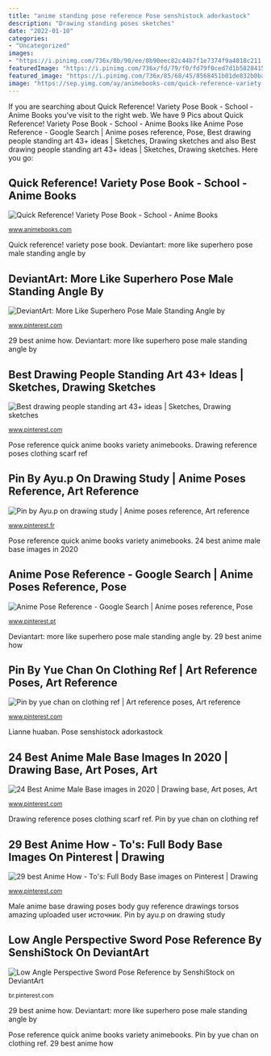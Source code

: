 ```yaml
---
title: "anime standing pose reference Pose senshistock adorkastock"
description: "Drawing standing poses sketches"
date: "2022-01-10"
categories:
- "Uncategorized"
images:
- "https://i.pinimg.com/736x/0b/90/ee/0b90eec82c44b7f1e7374f9a4018c211.jpg"
featuredImage: "https://i.pinimg.com/736x/fd/79/f0/fd79f0ced7d1b5828415fc8ce87f6b68--drawing-reference-scarf-reference.jpg"
featured_image: "https://i.pinimg.com/736x/85/68/45/8568451b01de832b0bac6b9d7398d841--anime-poses-standing-poses.jpg"
image: "https://sep.yimg.com/ay/animebooks-com/quick-reference-variety-pose-book-school-1.gif"
---
```


If you are searching about Quick Reference! Variety Pose Book - School - Anime Books you've visit to the right web. We have 9 Pics about Quick Reference! Variety Pose Book - School - Anime Books like Anime Pose Reference - Google Search | Anime poses reference, Pose, Best drawing people standing art 43+ ideas | Sketches, Drawing sketches and also Best drawing people standing art 43+ ideas | Sketches, Drawing sketches. Here you go:

## Quick Reference! Variety Pose Book - School - Anime Books

![Quick Reference! Variety Pose Book - School - Anime Books](https://sep.yimg.com/ay/animebooks-com/quick-reference-variety-pose-book-school-1.gif "Best drawing people standing art 43+ ideas")

<small>www.animebooks.com</small>

Quick reference! variety pose book. Deviantart: more like superhero pose male standing angle by

## DeviantArt: More Like Superhero Pose Male Standing Angle By

![DeviantArt: More Like Superhero Pose Male Standing Angle by](https://i.pinimg.com/originals/67/41/9a/67419a8f9bb946999def924ce60072fc.jpg "Pin by ayu.p on drawing study")

<small>www.pinterest.com</small>

29 best anime how. Deviantart: more like superhero pose male standing angle by

## Best Drawing People Standing Art 43+ Ideas | Sketches, Drawing Sketches

![Best drawing people standing art 43+ ideas | Sketches, Drawing sketches](https://i.pinimg.com/736x/0b/90/ee/0b90eec82c44b7f1e7374f9a4018c211.jpg "Quick reference! variety pose book")

<small>www.pinterest.com</small>

Pose reference quick anime books variety animebooks. Drawing reference poses clothing scarf ref

## Pin By Ayu.p On Drawing Study | Anime Poses Reference, Art Reference

![Pin by Ayu.p on drawing study | Anime poses reference, Art reference](https://i.pinimg.com/736x/9b/14/f1/9b14f1e4842d064e101f295c3191d6ad--anatomy-poses.jpg "Drawing standing poses sketches")

<small>www.pinterest.fr</small>

Pose reference quick anime books variety animebooks. 24 best anime male base images in 2020

## Anime Pose Reference - Google Search | Anime Poses Reference, Pose

![Anime Pose Reference - Google Search | Anime poses reference, Pose](https://i.pinimg.com/736x/85/68/45/8568451b01de832b0bac6b9d7398d841--anime-poses-standing-poses.jpg "Low angle perspective sword pose reference by senshistock on deviantart")

<small>www.pinterest.pt</small>

Deviantart: more like superhero pose male standing angle by. 29 best anime how

## Pin By Yue Chan On Clothing Ref | Art Reference Poses, Art Reference

![Pin by yue chan on clothing ref | Art reference poses, Art reference](https://i.pinimg.com/736x/fd/79/f0/fd79f0ced7d1b5828415fc8ce87f6b68--drawing-reference-scarf-reference.jpg "Low angle perspective sword pose reference by senshistock on deviantart")

<small>www.pinterest.com</small>

Lianne huaban. Pose senshistock adorkastock

## 24 Best Anime Male Base Images In 2020 | Drawing Base, Art Poses, Art

![24 Best Anime Male Base images in 2020 | Drawing base, Art poses, Art](https://i.pinimg.com/236x/b3/28/26/b328261ba8f8b8badd531fea69aa7c73.jpg?nii=t "Male anime base drawing poses body guy reference drawings torsos amazing uploaded user источник")

<small>www.pinterest.com</small>

Drawing reference poses clothing scarf ref. Pin by yue chan on clothing ref

## 29 Best Anime How - To&#039;s: Full Body Base Images On Pinterest | Drawing

![29 best Anime How - To&#039;s: Full Body Base images on Pinterest | Drawing](https://i.pinimg.com/736x/94/42/73/944273916b25029fa4f51b4df57070f4--anime-body-manga-anime.jpg "Male anime base drawing poses body guy reference drawings torsos amazing uploaded user источник")

<small>www.pinterest.com</small>

Male anime base drawing poses body guy reference drawings torsos amazing uploaded user источник. Pin by ayu.p on drawing study

## Low Angle Perspective Sword Pose Reference By SenshiStock On DeviantArt

![Low Angle Perspective Sword Pose Reference by SenshiStock on DeviantArt](https://i.pinimg.com/originals/2b/b1/e8/2bb1e8ca4dab6b754b431c097ad5b27a.jpg "Anime pose reference")

<small>br.pinterest.com</small>

29 best anime how. Deviantart: more like superhero pose male standing angle by

Pose reference quick anime books variety animebooks. Pin by yue chan on clothing ref. 29 best anime how
